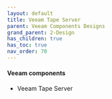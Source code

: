 ```yaml
---
layout: default
title: Veeam Tape Server
parent: Veeam Components Designs
grand_parent: 2-Design
has_children: true
has_toc: true
nav_order: 70
---
```



#### Veeam components

* Veeam Tape Server
